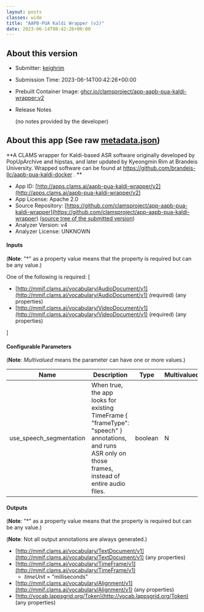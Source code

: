 ```yaml
---
layout: posts
classes: wide
title: "AAPB-PUA Kaldi Wrapper (v2)"
date: 2023-06-14T00:42:26+00:00
---
```

## About this version

* Submitter: [keighrim](https://github.com/keighrim)
* Submission Time: 2023-06-14T00:42:26+00:00
* Prebuilt Container Image: [ghcr.io/clamsproject/app-aapb-pua-kaldi-wrapper:v2](https://github.com/clamsproject/app-aapb-pua-kaldi-wrapper/pkgs/container/app-aapb-pua-kaldi-wrapper/v2)
* Release Notes

    (no notes provided by the developer)

## About this app (See raw [metadata.json](metadata.json))

**A CLAMS wrapper for Kaldi-based ASR software originally developed by PopUpArchive and hipstas, and later updated by Kyeongmin Rim at Brandeis University. Wrapped software can be found at https://github.com/brandeis-llc/aapb-pua-kaldi-docker . **

* App ID: [http://apps.clams.ai/aapb-pua-kaldi-wrapper/v2](http://apps.clams.ai/aapb-pua-kaldi-wrapper/v2)
* App License: Apache 2.0
* Source Repository: [https://github.com/clamsproject/app-aapb-pua-kaldi-wrapper](https://github.com/clamsproject/app-aapb-pua-kaldi-wrapper) ([source tree of the submitted version](https://github.com/clamsproject/app-aapb-pua-kaldi-wrapper/tree/v2))
* Analyzer Version: v4
* Analyzer License: UNKNOWN


#### Inputs
(**Note**: "*" as a property value means that the property is required but can be any value.)

One of the following is required: [
* [http://mmif.clams.ai/vocabulary/AudioDocument/v1](http://mmif.clams.ai/vocabulary/AudioDocument/v1)  (required)
(any properties)
* [http://mmif.clams.ai/vocabulary/VideoDocument/v1](http://mmif.clams.ai/vocabulary/VideoDocument/v1)  (required)
(any properties)


]


#### Configurable Parameters
(**Note**: _Multivalued_ means the parameter can have one or more values.)

|Name|Description|Type|Multivalued|Default|Choices|
|----|-----------|----|-----------|-------|-------|
|use_speech_segmentation|When true, the app looks for existing TimeFrame { "frameType": "speech" } annotations, and runs ASR only on those frames, instead of entire audio files.|boolean|N|true|`false`, **_`true`_**|


#### Outputs
(**Note**: "*" as a property value means that the property is required but can be any value.)

(**Note**: Not all output annotations are always generated.)

* [http://mmif.clams.ai/vocabulary/TextDocument/v1](http://mmif.clams.ai/vocabulary/TextDocument/v1) 
(any properties)
* [http://mmif.clams.ai/vocabulary/TimeFrame/v1](http://mmif.clams.ai/vocabulary/TimeFrame/v1) 
    * _timeUnit_ = "milliseconds"
* [http://mmif.clams.ai/vocabulary/Alignment/v1](http://mmif.clams.ai/vocabulary/Alignment/v1) 
(any properties)
* [http://vocab.lappsgrid.org/Token](http://vocab.lappsgrid.org/Token) 
(any properties)
